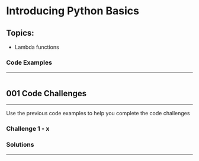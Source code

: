 # Introducing Python Basics

## Topics:

* Lambda functions

### Code Examples
---
```python
```

## 001 Code Challenges
---
Use the previous code examples to help you complete the code challenges

### **Challenge 1 - x**


### Solutions
---

```Python
```